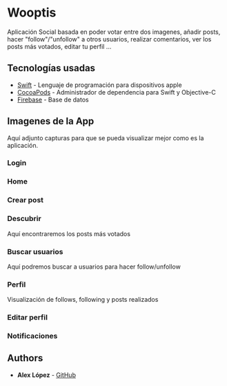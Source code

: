 # Wooptis

Aplicación Social basada en poder votar entre dos imagenes, añadir posts, hacer "follow"/"unfollow" a otros usuarios, realizar comentarios, ver los posts más votados, editar tu perfil ...

## Tecnologías usadas

* [Swift](https://developer.apple.com/swift/) - Lenguaje de programación para dispositivos apple
* [CocoaPods](https://cocoapods.org) - Administrador de dependencia para Swift y Objective-C
* [Firebase](https://firebase.google.com) - Base de datos

## Imagenes de la App

Aquí adjunto capturas para que se pueda visualizar mejor como es la aplicación.

### Login



### Home



### Crear post



### Descubrir

Aquí encontraremos los posts más votados



### Buscar usuarios

Aquí podremos buscar a usuarios para hacer follow/unfollow

### Perfil

Visualización de follows, following y posts realizados

### Editar perfil



### Notificaciones



## Authors

* **Alex López** -  [GitHub](https://github.com/AlexLopezDevelop)
